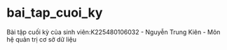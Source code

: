 # bai_tap_cuoi_ky
Bài tập cuối kỳ của sinh viên:K225480106032 - Nguyễn Trung Kiên - Môn hệ quản trị cơ sở dữ liệu
